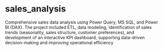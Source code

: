 # sales_analysis
Comprehensive sales data analysis using Power Query, MS SQL, and Power BI (DAX). The project included ETL, data modeling, identification of sales trends (seasonality, sales structure, customer preferences), and development of an interactive KPI dashboard, supporting data-driven decision-making and improving operational efficiency
